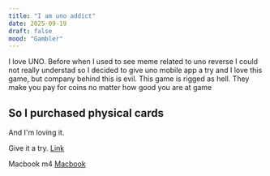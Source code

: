 ```yaml
---
title: "I am uno addict"
date: 2025-09-19
draft: false
mood: "Gambler"
---
```


I love UNO. Before when I used to see meme related to uno reverse I could not really understad so I decided to give uno mobile app a try and I love this game, but company behind this is evil. This game is rigged as hell. They make you pay for coins no matter how good you are at game

## So I purchased physical cards

And I'm loving it.

Give it a try. 
<a href="https://www.amazon.in/Mattel-Playing-Above-Adult-Multicolor/dp/B00GTJSGXE?crid=ZUH6PY304DRH&dib=eyJ2IjoiMSJ9.pSBbd6oumPyhMFBwMiBQT7ZdFj5e7RIpjj0-_PQbG95BjlpGSMr3UKsBxEWi0T0DWJQ70hoB2JYn-52vE6Yt90JTGiN-VJdDRGxGAcUnG_-Ihogi65lh1zNgiQo7Bph9ej9RjHDbN_RKaG-WkORrq_zuVHtfDwCcFYDIa2BmKJI2tPAi-iI_R9xaB8SNrqjbeQaPkrzipToU6yWzlu41nCiHu_RX7bm5fm18gCiXkMBC2jS9L6PUggFdiH48s9XVMT-XoKUafZiKLi38oED2GiPzfpiho5X3A56lvI74ar4.BS-vtpjgKt5dmEr5rtrzDUYDXerbb6j86NRIHxyvPX8&dib_tag=se&keywords=uno&qid=1758267438&sprefix=un%2Caps%2C351&sr=8-6&th=1&linkCode=ll1&tag=megatronblogg-21&linkId=4206cc32fa43b1078cbf1fe592115c7e&language=en_IN&ref_=as_li_ss_tl">Link</a>

Macbook m4
<a href="https://www.amazon.in/Apple-MacBook-13-inch-10-core-Unified/dp/B0DZDDQ429?crid=1ZWIO73HA839V&dib=eyJ2IjoiMSJ9.cxg64j71asHtIpoHuVSkM2HSh386vB9cT02DKvQaHnET0DzglHEA19yGY1dngXs8Qb4LaIGo6SGH2s_H5Hw95AFqWWcriCw-0TiQxEGCbV6U59mMp9Mh2qe05RQjqv2ABfHk1tkgVn2fhhhJWHVjHlHtgYefP7r9VRAuWxH7WuKrFvfCB3GJmCAdSfsDErx4gX_fkGic3ZaqEVEHDmWqgXQqEVvs5dxcXquWt4VB04s.XCynSkl0fXkCdKOZka8nZVyuia5kmYb8tRnatqUhVNA&dib_tag=se&keywords=macbook%2Bair%2Bm4&qid=1758268474&sprefix=macbook%2Caps%2C300&sr=8-1-spons&sp_csd=d2lkZ2V0TmFtZT1zcF9hdGY&th=1&linkCode=ll1&tag=megatronblogg-21&linkId=408b3f8217fb62b39429bae13127f2d9&language=en_IN&ref_=as_li_ss_tl">Macbook</a>




